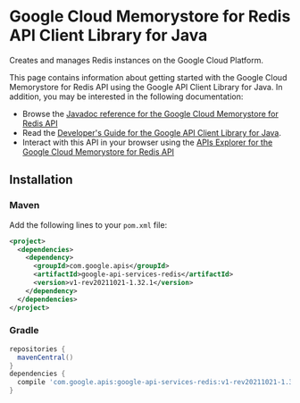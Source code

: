 # Google Cloud Memorystore for Redis API Client Library for Java

Creates and manages Redis instances on the Google Cloud Platform.

This page contains information about getting started with the Google Cloud Memorystore for Redis API
using the Google API Client Library for Java. In addition, you may be interested
in the following documentation:

* Browse the [Javadoc reference for the Google Cloud Memorystore for Redis API][javadoc]
* Read the [Developer's Guide for the Google API Client Library for Java][google-api-client].
* Interact with this API in your browser using the [APIs Explorer for the Google Cloud Memorystore for Redis API][api-explorer]

## Installation

### Maven

Add the following lines to your `pom.xml` file:

```xml
<project>
  <dependencies>
    <dependency>
      <groupId>com.google.apis</groupId>
      <artifactId>google-api-services-redis</artifactId>
      <version>v1-rev20211021-1.32.1</version>
    </dependency>
  </dependencies>
</project>
```

### Gradle

```gradle
repositories {
  mavenCentral()
}
dependencies {
  compile 'com.google.apis:google-api-services-redis:v1-rev20211021-1.32.1'
}
```

[javadoc]: https://googleapis.dev/java/google-api-services-redis/latest/index.html
[google-api-client]: https://github.com/googleapis/google-api-java-client/
[api-explorer]: https://developers.google.com/apis-explorer/#p/redis/v1/
